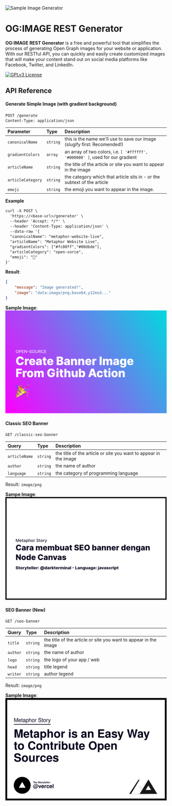 
![Sample Image Generator](https://og-image-rest-generator.fly.dev/seo-banner?title=OG:IMAGE%20REST%20Generator%20-%20Free%20And%20Open%20Source!&author=darkterminal&head=Baby%20Tyrex%20Release&writer=Punk%20Storyteller)
# OG:IMAGE REST Generator

**OG:IMAGE REST Generator** is a free and powerful tool that simplifies the process of generating Open Graph images for your website or application. With our RESTful API, you can quickly and easily create customized images that will make your content stand out on social media platforms like Facebook, Twitter, and LinkedIn.


[![GPLv3 License](https://img.shields.io/badge/License-GPL%20v3-yellow.svg)](https://opensource.org/licenses/)

## API Reference

#### Generate Simple Image (with gradient background)

```http
POST /generate
Content-Type: application/json
```

| Parameter | Type     | Description                |
| :-------- | :------- | :------------------------- |
| `canonicalName` | `string` | this is the name we'll use to save our image (slugify first: Recomended!) |
| `gradientColors` | `array` | an array of two colors, i.e. `[ '#ffffff', '#000000' ]`, used for our gradient |
| `articleName` | `string` | the title of the article or site you want to appear in the image |
| `articleCategory` | `string` | the category which that article sits in - or the subtext of the article |
| `emoji` | `string` | the emoji you want to appear in the image. |

**Example**
```curl
curl -X POST \
  'https://<base-url>/generator' \
  --header 'Accept: */*' \
  --header 'Content-Type: application/json' \
  --data-raw '{
  "canonicalName": "metaphor-website-live",
  "articleName": "Metaphor Website Live",
  "gradientColors": ["#fc00ff","#00dbde"],
  "articleCategory": "open-sorce",
  "emoji": "🎉"
}'
```

**Result**:

```json
{
    "message": "Image generated!",
    "image": "data:image/png;base64,y12msd..."
}
```

**Sample Image**:
![Legacy Generator](images/create-banner-image-from-grithub-action.png)

#### Classic SEO Banner

```http
GET /classic-seo-banner
```

| Query     | Type     | Description                       |
| :-------- | :------- | :-------------------------------- |
| `articleName` | `string` | the title of the article or site you want to appear in the image |
| `author` | `string` | the name of author |
| `language` | `string` | the category of programming language |

Result: `image/png`

**Sampe Image**:
![Legacy Generator](images/classic-seo-banner.png)

#### SEO Banner (New)

```http
GET /seo-banner
```

| Query     | Type     | Description                       |
| :-------- | :------- | :-------------------------------- |
| `title` | `string` | the title of the article or site you want to appear in the image |
| `author` | `string` | the name of author |
| `logo` | `string` | the logo of your app / web |
| `head` | `string` | title legend |
| `writer` | `string` | author legend |

Result: `image/png`

**Sample Image**:
![Legacy Generator](images/seo-banner.png)
